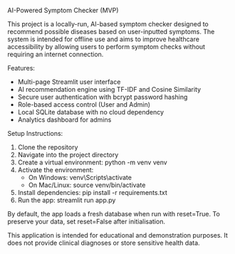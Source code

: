 AI-Powered Symptom Checker (MVP)

This project is a locally-run, AI-based symptom checker designed to recommend possible diseases based on user-inputted symptoms. The system is intended for offline use and aims to improve healthcare accessibility by allowing users to perform symptom checks without requiring an internet connection.

Features:
- Multi-page Streamlit user interface
- AI recommendation engine using TF-IDF and Cosine Similarity
- Secure user authentication with bcrypt password hashing
- Role-based access control (User and Admin)
- Local SQLite database with no cloud dependency
- Analytics dashboard for admins

Setup Instructions:

1. Clone the repository
2. Navigate into the project directory
3. Create a virtual environment:
   python -m venv venv
4. Activate the environment:
   - On Windows: venv\Scripts\activate
   - On Mac/Linux: source venv/bin/activate
5. Install dependencies:
   pip install -r requirements.txt
6. Run the app:
   streamlit run app.py

By default, the app loads a fresh database when run with reset=True. To preserve your data, set reset=False after initialisation.

This application is intended for educational and demonstration purposes. It does not provide clinical diagnoses or store sensitive health data.
